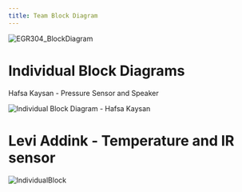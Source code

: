 ```yaml
---
title: Team Block Diagram
---
```

![EGR304_BlockDiagram](https://github.com/user-attachments/assets/670a326f-5530-4035-aef1-9d47d9abfe00)

# Individual Block Diagrams
Hafsa Kaysan - Pressure Sensor and Speaker
   
![Individual Block Diagram - Hafsa Kaysan](https://github.com/user-attachments/assets/28e9964e-62f9-4762-8e63-55fa9b132c5e)



# Levi Addink - Temperature and IR sensor
![IndividualBlock](https://github.com/user-attachments/assets/4e20ac00-bc31-446a-a29c-528ce98e151c)
